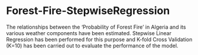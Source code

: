 ﻿# Forest-Fire-StepwiseRegression
The relationships between the ‘Probability of Forest Fire’ in Algeria and its various weather components have been estimated. Stepwise Linear Regression has been performed for this purpose and K-fold Cross Validation (K=10) has been carried out to evaluate the performance of the model.
